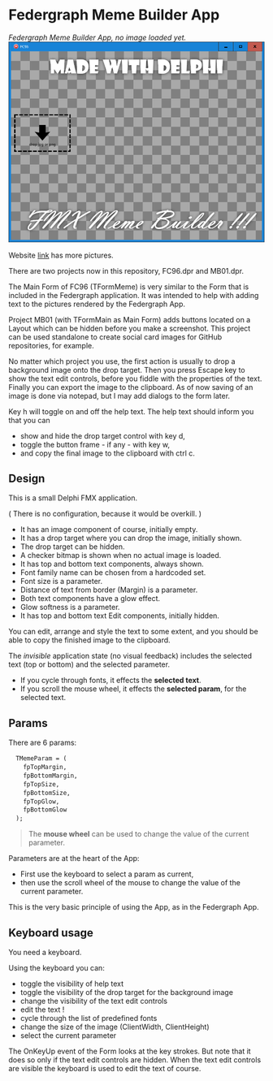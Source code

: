 # Federgraph Meme Builder App

*Federgraph Meme Builder App, no image loaded yet.*<br>
![Meme Builder](images/Meme-Builder-03.png)

Website [link](https://federgraph.de/federgraph-meme-builder-examples.html) has more pictures.

There are two projects now in this repository, FC96.dpr and MB01.dpr.

The Main Form of FC96 (TFormMeme) is very similar to the Form that is included in the Federgraph application.
It was intended to help with adding text to the pictures rendered by the Federgraph App.

Project MB01 (with TFormMain as Main Form) adds buttons located on a Layout which can be hidden before you make a screenshot.
This project can be used standalone to create social card images for GitHub repositories, for example.

No matter which project you use, the first action is usually to drop a background image onto the drop target.
Then you press Escape key to show the text edit controls, before you fiddle with the properties of the text.
Finally you can export the image to the clipboard.
As of now saving of an image is done via notepad, but I may add dialogs to the form later.

Key h will toggle on and off the help text. The help text should inform you that you can
- show and hide the drop target control with key d,
- toggle the button frame - if any - with key w,
- and copy the final image to the clipboard with ctrl c.

## Design

This is a small Delphi FMX application.

( There is no configuration, because it would be overkill. )

- It has an image component of course, initially empty.
- It has a drop target where you can drop the image, initially shown.
- The drop target can be hidden.
- A checker bitmap is shown when no actual image is loaded.
- It has top and bottom text components, always shown.
- Font family name can be chosen from a hardcoded set.
- Font size is a parameter.
- Distance of text from border (Margin) is a parameter.
- Both text components have a glow effect.
- Glow softness is a parameter.
- It has top and bottom text Edit components, initially hidden.

You can edit, arrange and style the text to some extent,
and you should be able to copy the finished image to the clipboard. 

The *invisible* application state (no visual feedback) includes the selected text (top or bottom) and the selected parameter.

- If you cycle through fonts, it effects the **selected text**.
- If you scroll the mouse wheel, it effects the **selected param**, for the selected text.

## Params

There are 6 params:

```pascal
  TMemeParam = (
    fpTopMargin,
    fpBottomMargin,
    fpTopSize,
    fpBottomSize,
    fpTopGlow,
    fpBottomGlow
  );
```

> The **mouse wheel** can be used to change the value of the current parameter.

Parameters are at the heart of the App:

- First use the keyboard to select a param as current,
- then use the scroll wheel of the mouse to change the value of the current parameter.

This is the very basic principle of using the App, as in the Federgraph App.

## Keyboard usage

You need a keyboard.

Using the keyboard you can:

- toggle the visibility of help text
- toggle the visibility of the drop target for the background image
- change the visibility of the text edit controls
- edit the text !
- cycle through the list of predefined fonts
- change the size of the image (ClientWidth, ClientHeight)
- select the current parameter

The OnKeyUp event of the Form looks at the key strokes.
But note that it does so only if the text edit controls are hidden.
When the text edit controls are visible the keyboard is used to edit the text of course.

